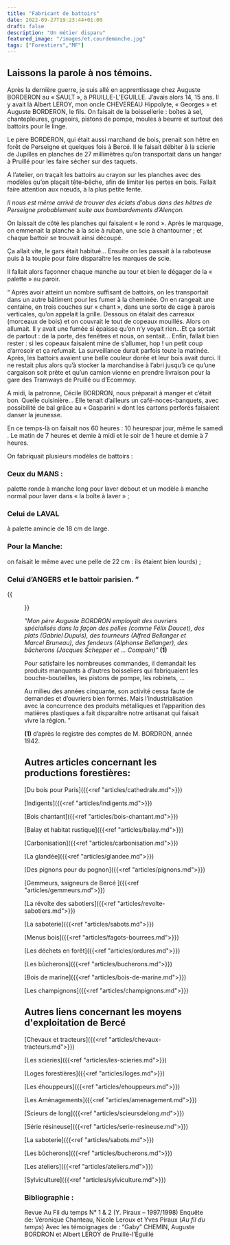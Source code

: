 ```yaml
---
title: "Fabricant de battoirs"
date: 2022-09-27T19:23:44+01:00
draft: false
description: "Un métier disparu"
featured_image: "/images/et.courdemanche.jpg"
tags: ["Forestiers","MF"]
---
```


## Laissons la parole à nos témoins.

Après la dernière guerre, je suis allé en apprentissage
chez Auguste BORDERON au « SAULT », 
à PRUILLE-L’EGUILLE. J’avais alors 14, 15 ans. 
Il y avait là Albert LEROY, mon oncle 
CHEVEREAU Hippolyte, « Georges » et Auguste 
BORDERON, le fils. On faisait de la boissellerie :
boîtes à sel, chantepleures, grugeoirs, pistons de pompe, 
moules à beurre et surtout des battoirs pour le linge.
  
Le père BORDERON, qui était aussi marchand de bois,
prenait son hêtre en forêt de Perseigne et quelques fois à Bercé.
Il le faisait débiter à la scierie de Jupilles en 
planches de 27 millimètres qu’on transportait dans un hangar
à Pruillé pour les faire sécher sur des taquets.
  
A l’atelier, on traçait les battoirs au crayon sur 
les planches avec des modèles qu’on plaçait tête-bêche,
afin de limiter les pertes en bois.
Fallait faire attention aux nœuds,
à la plus petite fente.  

*Il nous est même arrivé de trouver des éclats d’obus
  dans des hêtres de Perseigne probablement suite 
  aux bombardements d’Alençon.*
  
On laissait de côté les planches qui faisaient
« le rond ». Après le marquage, on emmenait 
la planche à la scie à ruban, une scie à chantourner ; 
et chaque battoir se trouvait ainsi découpé.
  
Ça allait vite, le gars était habitué... 
Ensuite on les passait à la raboteuse puis à la toupie
pour faire disparaître les marques de scie. 

Il fallait alors façonner chaque manche au tour et 
bien le dégager de la « palette » au paroir.
 
   “ Après avoir atteint un nombre suffisant de battoirs,
   on les transportait dans un autre bâtiment pour les 
   fumer à la cheminée. On en rangeait une centaine, 
   en trois couches sur « chant », dans une sorte de 
   cage à parois verticales, qu’on appelait la grille. 
   Dessous on étalait des carreaux (morceaux de bois) 
   et on couvrait le tout de copeaux mouillés.
   Alors on allumait. Il y avait une fumée si épaisse 
   qu’on n’y voyait rien...Et ça sortait de partout : 
   de la porte, des fenêtres et nous, on sentait... 
   Enfin, fallait bien rester : si les copeaux faisaient
   mine de s’allumer, hop ! un petit coup d’arrosoir et 
   ça refumait. La surveillance durait parfois toute la matinée.
   Après, les battoirs avaient une belle couleur dorée et 
   leur bois avait durci. Il ne restait plus alors qu’à stocker
   la marchandise à l’abri jusqu’à ce qu’une cargaison 
   soit prête et qu’un camion vienne en prendre livraison
   pour la gare des Tramways de Pruillé ou d’Ecommoy.
  
A midi, la patronne, Cécile BORDRON, nous préparait
à manger et c’était bon. 
Quelle cuisinière... Elle tenait 
d’ailleurs un café-noces-banquets, 
avec possibilité de bal grâce au « Gasparini »
dont les cartons perforés faisaient 
danser la jeunesse.
  
En ce temps-là on faisait nos 60 heures :
10 heurespar jour, même le samedi . 
Le matin de 7 heures et demie à midi 
et le soir de 1 heure et demie à 7 heures. 
  
On fabriquait plusieurs modèles de battoirs :

### Ceux du MANS :

palette ronde à manche long pour laver debout et un modèle 
à manche normal pour laver dans « la boîte à laver » ; 

### Celui de LAVAL 

à palette amincie de 18 cm de large.

### Pour la Manche:

on faisait le même avec une pelle de 22 cm :
ils étaient bien lourds) ; 

### Celui d’ANGERS et le battoir parisien. ”	


{{<figure src="/images/articles/battoirs.jpg" title="La production du fabricant de battoirs">}}

 
*"Mon père Auguste BORDRON employait des ouvriers
 spécialisés dans la façon des pelles (comme Félix Doucet), 
des plats (Gabriel Dupuis), des tourneurs (Alfred Bellanger 
et Marcel Bruneau), des fendeurs (Alphonse Bellanger), 
des bûcherons (Jacques Schepper et ... Compain)"* **(1)**

Pour satisfaire les nombreuses commandes, 
il demandait les produits manquants à d’autres boisseliers 
qui fabriquaient les bouche-bouteilles, les pistons de pompe, 
les robinets, ... 

Au milieu des années cinquante, son activité cessa faute de 
demandes et d’ouvriers bien formés. Mais l’industrialisation 
avec la concurrence des produits métalliques et l’apparition 
des matières plastiques a fait disparaître notre artisanat 
qui faisait vivre la région.  ”               

**(1)** d’après le registre des comptes de M. BORDRON, année 1942.

## Autres articles concernant les productions forestières: ## 

[Du bois pour Paris]({{<ref "articles/cathedrale.md">}})

[Indigents]({{<ref "articles/indigents.md">}})

[Bois chantant]({{<ref "articles/bois-chantant.md">}})

[Balay et habitat rustique]({{<ref "articles/balay.md">}})

[Carbonisation]({{<ref "articles/carbonisation.md">}})

[La glandée]({{<ref "articles/glandee.md">}})

[Des pignons pour du pognon]({{<ref "articles/pignons.md">}})

[Gemmeurs, saigneurs de Bercé ]({{<ref "articles/gemmeurs.md">}})

[La révolte des sabotiers]({{<ref "articles/revolte-sabotiers.md">}})

[La saboterie]({{<ref "articles/sabots.md">}})

[Menus bois]({{<ref "articles/fagots-bourrees.md">}})

[Les déchets en forêt]({{<ref "articles/ordures.md">}})

[Les bûcherons]({{<ref "articles/bucherons.md">}})

[Bois de marine]({{<ref "articles/bois-de-marine.md">}})

[Les champignons]({{<ref "articles/champignons.md">}})

## Autres liens concernant les moyens d'exploitation de Bercé ##

[Chevaux et tracteurs]({{<ref "articles/chevaux-tracteurs.md">}})

[Les scieries]({{<ref "articles/les-scieries.md">}})

[Loges forestières]({{<ref "articles/loges.md">}})

[Les éhouppeurs]({{<ref "articles/ehouppeurs.md">}})

[Les Aménagements]({{<ref "articles/amenagement.md">}})

[Scieurs de long]({{<ref "articles/scieursdelong.md">}})

[Série résineuse]({{<ref "articles/serie-resineuse.md">}})

[La saboterie]({{<ref "articles/sabots.md">}})

[Les bûcherons]({{<ref "articles/bucherons.md">}})

[Les ateliers]({{<ref "articles/ateliers.md">}})

[Sylviculture]({{<ref "articles/sylviculture.md">}})

 
### Bibliographie :
  
Revue Au Fil du temps N° 1 & 2 (Y. Piraux – 1997/1998) Enquête de:
Véronique Chanteau, Nicole Leroux et Yves Piraux (*Au fil du temps*)
Avec les témoignages de : “Gaby” CHEMIN, Auguste BORDRON et Albert LEROY 
de Pruillé-l’Eguillé


